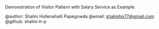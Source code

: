 Demonstration of Visitor Pattern with Salary Service as Example.

@author: Shalini Hullenahalli Papegowda
@email: shalinihp77@gmail.com
@github: shalini-h-p